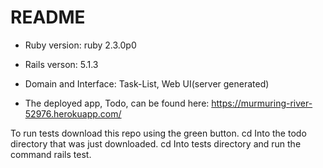 # README



* Ruby version: ruby 2.3.0p0 

* Rails verson: 5.1.3

* Domain and Interface:  Task-List, Web UI(server generated)

* The deployed app, Todo, can be found here: https://murmuring-river-52976.herokuapp.com/

To run tests download this repo using the green button. cd Into the todo directory that was just downloaded. cd Into tests directory and run the command rails test.





